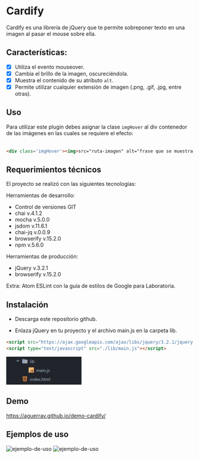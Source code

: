 # Cardify

Cardify es una librería de jQuery que te permite sobreponer texto en una imagen al pasar el mouse sobre ella.

## Características:

- [x] Utiliza el evento mouseover.
- [x] Cambia el brillo de la imagen, oscureciéndola.
- [x] Muestra el contenido de su atributo ```alt```.
- [x] Permite utilizar cualquier extensión de imagen (.png, .gif, .jpg, entre otras).

## Uso

Para utilizar este plugin debes asignar la clase ```imgHover``` al div contenedor de las imágenes en las cuales se requiere el efecto:

```html

<div class='imgHover'><img>src="ruta-imagen" alt="frase que se muestra al pasar el mouse"</img></div>

```

## Requerimientos técnicos

El proyecto se realizó con las siguientes tecnologías:

Herramientas de desarrollo:
+ Control de versiones GIT
+ chai v.4.1.2
+ mocha v.5.0.0
+ jsdom v.11.6.1
+ chai-jq v.0.0.9
+ browserify v.15.2.0
+ npm v.5.6.0

Herramientas de producción:
+ jQuery v.3.2.1
+ browserify v.15.2.0

Extra: Atom ESLint con la guía de estilos de Google para Laboratoria.

## Instalación

- Descarga este repositorio github.

- Enlaza jQuery en tu proyecto y el archivo main.js en la carpeta lib.

```html
<script src="https://ajax.googleapis.com/ajax/libs/jquery/3.2.1/jquery.min.js"></script>
<script type="text/javascript" src="./lib/main.js"></script>
```
![carpeta](/assets/img/imagen.png)

## Demo

https://aguerrav.github.io/demo-cardify/

## Ejemplos de uso

![ejemplo-de-uso](https://media.giphy.com/media/xThtaygOxYCxhrKEgw/giphy.gif)
![ejemplo-de-uso](/assets/img/cardify.png)


